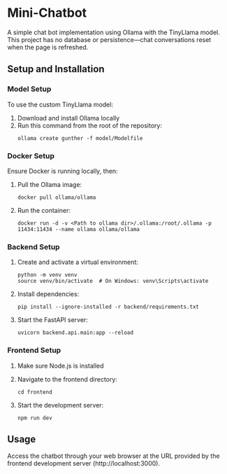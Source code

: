 # Mini-Chatbot

A simple chat bot implementation using Ollama with the TinyLlama model. This project has no database or persistence—chat conversations reset when the page is refreshed.

## Setup and Installation

### Model Setup

To use the custom TinyLlama model:

1. Download and install Ollama locally
2. Run this command from the root of the repository:
   ```
   ollama create gunther -f model/Modelfile
   ```

### Docker Setup

Ensure Docker is running locally, then:

1. Pull the Ollama image:
   ```
   docker pull ollama/ollama
   ```

2. Run the container:
   ```
   docker run -d -v <Path to ollama dir>/.ollama:/root/.ollama -p 11434:11434 --name ollama ollama/ollama
   ```

### Backend Setup

1. Create and activate a virtual environment:
   ```
   python -m venv venv
   source venv/bin/activate  # On Windows: venv\Scripts\activate
   ```

2. Install dependencies:
   ```
   pip install --ignore-installed -r backend/requirements.txt
   ```

3. Start the FastAPI server:
   ```
   uvicorn backend.api.main:app --reload
   ```

### Frontend Setup

1. Make sure Node.js is installed
2. Navigate to the frontend directory:
   ```
   cd frontend
   ```

3. Start the development server:
   ```
   npm run dev
   ```

## Usage

Access the chatbot through your web browser at the URL provided by the frontend development server (http://localhost:3000).